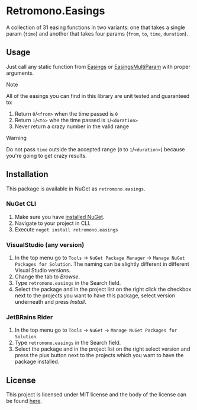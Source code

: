# Retromono.Easings
A collection of 31 easing functions in two variants: one that takes a single param (`time`) and another that takes four params (`from`, `to`, `time`, `duration`).

## Usage
Just call any static function from [Easings](api/Retromono.Easings.Easings.yml) or [EasingsMultiParam](api/Retromono.Easings.EasingsMultiParam.yml) with proper arguments.

> [!NOTE]
> All of the easings you can find in this library are unit tested and guaranteed to:
>
>  1. Return `0`/`<from>` when the time passed is `0`
>  2. Return `1`/`<to>` whe the time passed is `1`/`<duration>`
>  3. Never return a crazy number in the valid range

> [!WARNING]
> Do not pass `time` outside the accepted range (`0` to `1`/`<duration>`) because you're going to get crazy results.

## Installation

This package is available in NuGet as `retromono.easings`.

### NuGet CLI

 1. Make sure you have [installed NuGet](https://docs.microsoft.com/en-us/nuget/tools/nuget-exe-cli-reference#installing-nugetexe).
 2. Navigate to your project in CLI.
 3. Execute `nuget install retromono.easings`
 
### VisualStudio (any version)

 1. In the top menu go to `Tools` -> `NuGet Package Manager` -> `Manage NuGet Packages for Solution`. The naming can be slightly different in different Visual Studio versions.
 2. Change the tab to *Browse*.
 3. Type `retromono.easings` in the Search field.
 4. Select the package and in the project list on the right click the checkbox next to the projects you want to have this package, select version underneath and press *Install*.
 
### JetBRains Rider

 1. In the top menu go to `Tools` -> `NuGet` -> `Manage NuGet Packages for Solution`.
 2. Type `retromono.easings` in the Search field.
 3. Select the package and in the project list on the right select version and press the plus button next to the projects which you want to have the package installed.
 
## License

This project is licensed under MIT license and the body of the license can be found [here](https://github.com/RetrocadeNet/Retromono.Easings/blob/master/LICENSE.txt).